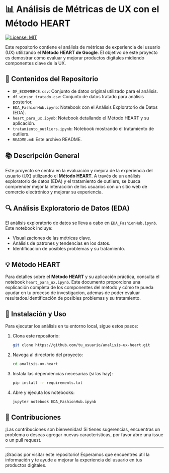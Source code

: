 # 📊 Análisis de Métricas de UX con el Método HEART

[![License: MIT](https://img.shields.io/badge/License-MIT-yellow.svg)](https://opensource.org/licenses/MIT)

Este repositorio contiene el análisis de métricas de experiencia del usuario (UX) utilizando el **Método HEART de Google**. El objetivo de este proyecto es demostrar cómo evaluar y mejorar productos digitales midiendo componentes clave de la UX. 

## 📁 Contenidos del Repositorio

- `DF_ECOMMERCE.csv`: Conjunto de datos original utilizado para el análisis.
- `df_winsor_tratado.csv`: Conjunto de datos tratado para análisis posterior.
- `EDA_FashionHub.ipynb`: Notebook con el Análisis Exploratorio de Datos (EDA).
- `heart_para_ux.ipynb`: Notebook detallando el Método HEART y su aplicación.
- `tratamiento_outliers.ipynb`: Notebook mostrando el tratamiento de outliers.
- `README.md`: Este archivo README.

## 📚 Descripción General

Este proyecto se centra en la evaluación y mejora de la experiencia del usuario (UX) utilizando el **Método HEART**. A través de un análisis exploratorio de datos (EDA) y el tratamiento de outliers, se busca comprender mejor la interacción de los usuarios con un sitio web de comercio electrónico y mejorar su experiencia.

## 🔍 Análisis Exploratorio de Datos (EDA)

El análisis exploratorio de datos se lleva a cabo en `EDA_FashionHub.ipynb`. Este notebook incluye:

- Visualizaciones de las métricas clave.
- Análisis de patrones y tendencias en los datos.
- Identificación de posibles problemas y su tratamiento.

## 💡 Método HEART

Para detalles sobre el **Método HEART** y su aplicación práctica, consulta el notebook `heart_para_ux.ipynb`. Este documento proporciona una explicación completa de los componentes del método y cómo te pueda ayudar en tu proceso de investigacion, ademas de poder evaluar resultados.Identificación de posibles problemas y su tratamiento.

## 🚀 Instalación y Uso

Para ejecutar los análisis en tu entorno local, sigue estos pasos:

1. Clona este repositorio:
    ```sh
    git clone https://github.com/tu_usuario/analisis-ux-heart.git
    ```
2. Navega al directorio del proyecto:
    ```sh
    cd analisis-ux-heart
    ```
3. Instala las dependencias necesarias (si las hay):
    ```sh
    pip install -r requirements.txt
    ```
4. Abre y ejecuta los notebooks:
    ```sh
    jupyter notebook EDA_FashionHub.ipynb
    ```

## 🤝 Contribuciones

¡Las contribuciones son bienvenidas! Si tienes sugerencias, encuentras un problema o deseas agregar nuevas características, por favor abre una issue o un pull request.


---

¡Gracias por visitar este repositorio! Esperamos que encuentres útil la información y te ayude a mejorar la experiencia del usuario en tus productos digitales.
